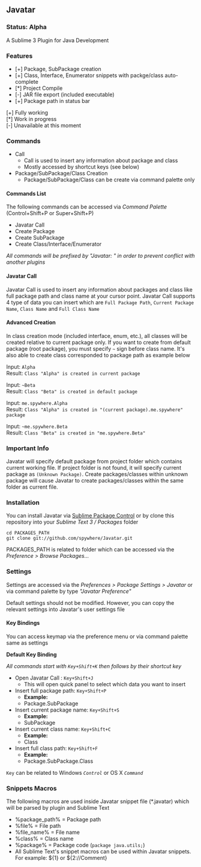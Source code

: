 ## Javatar

### Status: Alpha

A Sublime 3 Plugin for Java Development

### Features
 * [+] Package, SubPackage creation
 * [+] Class, Interface, Enumerator snippets with packge/class auto-complete
 * [*] Project Compile
 * [-] JAR file export (included executable)
 * [+] Package path in status bar

[+] Fully working<br />
[*] Work in progress<br />
[-] Unavailable at this moment

### Commands
* Call
	* Call is used to insert any information about package and class
	* Mostly accessed by shortcut keys (see below)
* Package/SubPackage/Class Creation
	* Package/SubPackage/Class can be create via command palette only
	
#### Commands List

The following commands can be accessed via *Command Palette* (Control+Shift+P or Super+Shift+P)

* Javatar Call
* Create Package
* Create SubPackage
* Create Class/Interface/Enumerator

*All commands will be prefixed by "Javatar: " in order to prevent conflict with another plugins*


#### Javatar Call

Javatar Call is used to insert any information about packages and class like full package path and class name at your cursor point. Javatar Call supports 4 type of data you can insert which are `Full Package Path`, `Current Package Name`, `Class Name` and `Full Class Name`

#### Advanced Creation

In class creation mode (included interface, enum, etc.), all classes will be created relative to current package only. If you want to create from default package (root package), you must specify `~` sign before class name. It's also able to create class corresponded to package path as example below

Input: `Alpha`<br />
Result: `Class "Alpha" is created in current package`

Input: `~Beta`<br />
Result: `Class "Beta" is created in default package`

Input: `me.spywhere.Alpha`<br />
Result: `Class "Alpha" is created in "(current package).me.spywhere" package`

Input: `~me.spywhere.Beta`<br />
Result: `Class "Beta" is created in "me.spywhere.Beta"`

### Important Info

Javatar will specify default package from project folder which contains current working file. If project folder is not found, it will specify current package as `(Unknown Package)`. Create packages/classes within unknown package will cause Javatar to create packages/classes within the same folder as current file.

### Installation
You can install Javatar via [Sublime Package Control](http://wbond.net/sublime_packages/package_control) or by clone this repository into your *Sublime Text 3 / Packages* folder

	cd PACKAGES_PATH
	git clone git://github.com/spywhere/Javatar.git
	
PACKAGES_PATH is related to folder which can be accessed via the *Preference > Browse Packages...*

### Settings
Settings are accessed via the *Preferences > Package Settings > Javatar* or via command palette by type *"Javatar Preference"*

Default settings should not be modified. However, you can copy the relevant settings into Javatar's user settings file

#### Key Bindings
You can access keymap via the preference menu or via command palette same as settings

**Default Key Binding**

*All commands start with `Key+Shift+K` then follows by their shortcut key*

* Open Javatar Call : `Key+Shift+J`
	* This will open quick panel to select which data you want to insert
* Insert full package path: `Key+Shift+P`
	* **Example:**
	* Package.SubPackage
* Insert current package name: `Key+Shift+S`
	* **Example:**
	* SubPackage
* Insert current class name: `Key+Shift+C`
	* **Example:**
	* Class
* Insert full class path: `Key+Shift+F`
	* **Example:**
	* Package.SubPackage.Class


`Key` can be related to Windows *`Control`* or OS X *`Command`*

### Snippets Macros

The following macros are used inside Javatar snippet file (*.javatar) which will be parsed by plugin and Sublime Text

* %package_path% = Package path
* %file% = File path
* %file_name% = File name
* %class% = Class name
* %package% = Package code (`package java.utils;`)
* All Sublime Text's snippet macros can be used within Javatar snippets. For example: ${1} or ${2://Comment}